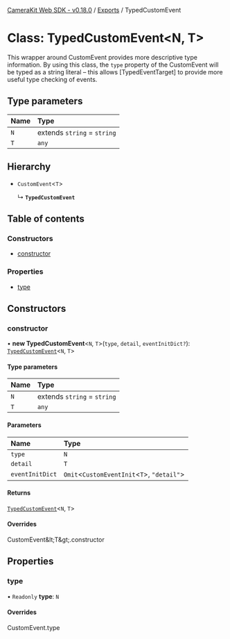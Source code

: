 [CameraKit Web SDK - v0.18.0](../README.md) / [Exports](../modules.md) / TypedCustomEvent

# Class: TypedCustomEvent\<N, T\>

This wrapper around CustomEvent provides more descriptive type information. By using this class, the `type` property
of the CustomEvent will be typed as a string literal – this allows [TypedEventTarget] to provide more useful type
checking of events.

## Type parameters

| Name | Type |
| :------ | :------ |
| `N` | extends `string` = `string` |
| `T` | `any` |

## Hierarchy

- `CustomEvent`\<`T`\>

  ↳ **`TypedCustomEvent`**

## Table of contents

### Constructors

- [constructor](TypedCustomEvent.md#constructor)

### Properties

- [type](TypedCustomEvent.md#type)

## Constructors

### constructor

• **new TypedCustomEvent**\<`N`, `T`\>(`type`, `detail`, `eventInitDict?`): [`TypedCustomEvent`](TypedCustomEvent.md)\<`N`, `T`\>

#### Type parameters

| Name | Type |
| :------ | :------ |
| `N` | extends `string` = `string` |
| `T` | `any` |

#### Parameters

| Name | Type |
| :------ | :------ |
| `type` | `N` |
| `detail` | `T` |
| `eventInitDict` | `Omit`\<`CustomEventInit`\<`T`\>, ``"detail"``\> |

#### Returns

[`TypedCustomEvent`](TypedCustomEvent.md)\<`N`, `T`\>

#### Overrides

CustomEvent\&lt;T\&gt;.constructor

## Properties

### type

• `Readonly` **type**: `N`

#### Overrides

CustomEvent.type
